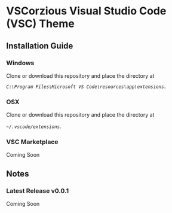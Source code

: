 # VSCorzious Visual Studio Code (VSC) Theme

## Installation Guide
### Windows
Clone or download this repository and place the directory at

*`C:\Program Files\Microsoft VS Code\resources\app\extensions.`*

### OSX
Clone or download this repository and place the directory at

*`~/.vscode/extensions`.*

### VSC Marketplace
Coming Soon

## Notes
### Latest Release v0.0.1
Coming Soon